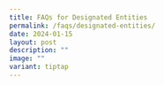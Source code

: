 ```yaml
---
title: FAQs for Designated Entities
permalink: /faqs/designated-entities/
date: 2024-01-15
layout: post
description: ""
image: ""
variant: tiptap
---
```

<p></p>